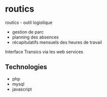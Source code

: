 routics
=======

routics - outil logistique

* gestion de parc
* planning des absences
* récapitulatifs mensuels des heures de travail

Interface Transics via les web services


Technologies
------------

* php
* mysql
* javascript
